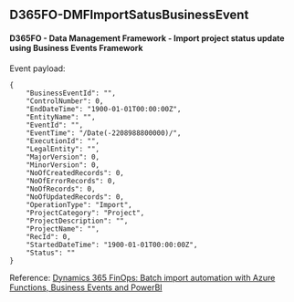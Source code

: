 ## D365FO-DMFImportSatusBusinessEvent
#### D365FO - Data Management Framework - Import project status update using Business Events Framework

Event payload:

```
{
    "BusinessEventId": "",
    "ControlNumber": 0,
    "EndDateTime": "1900-01-01T00:00:00Z",
    "EntityName": "",
    "EventId": "",
    "EventTime": "/Date(-2208988800000)/",
    "ExecutionId": "",
    "LegalEntity": "",
    "MajorVersion": 0,
    "MinorVersion": 0,
    "NoOfCreatedRecords": 0,
    "NoOfErrorRecords": 0,
    "NoOfRecords": 0,
    "NoOfUpdatedRecords": 0,
    "OperationType": "Import",
    "ProjectCategory": "Project",
    "ProjectDescription": "",
    "ProjectName": "",
    "RecId": 0,
    "StartedDateTime": "1900-01-01T00:00:00Z",
    "Status": ""
}
```

Reference: [Dynamics 365 FinOps: Batch import automation with Azure Functions, Business Events and PowerBI](https://ffilardi.wordpress.com/2020/06/21/dynamics-365-finops-batch-import-automation-with-azure-functions-business-events-and-powerbi/)

